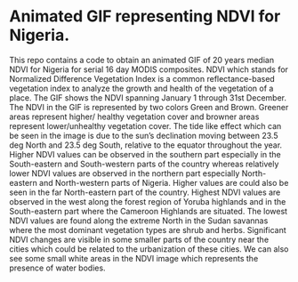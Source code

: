 # Animated GIF representing NDVI for Nigeria.

This repo contains a code to obtain an animated GIF of 20 years median NDVI for Nigeria for serial 16 day MODIS composites. NDVI which stands for Normalized Difference Vegetation Index is a common reflectance-based vegetation index to analyze the growth and health of the vegetation of a place. The GIF shows the NDVI spanning January 1 through 31st December. The NDVI in the GIF is represented by two colors Green and Brown. Greener areas represent higher/ healthy vegetation cover and browner areas represent lower/unhealthy vegetation cover. The tide like effect which can be seen in the image is due to the sun’s declination moving between 23.5 deg North and 23.5 deg South, relative to the equator throughout the year. 
Higher NDVI values can be observed in the southern part especially in the South-eastern and South-western parts of the country whereas relatively lower NDVI values are observed in the northern part especially North-eastern and North-western parts of Nigeria. Higher values are could also be seen in the far North-eastern part of the country. Highest NDVI values are observed in the west along the forest region of Yoruba highlands and in the South-eastern part where the Cameroon Highlands are situated. The lowest NDVI values are found along the extreme North in the Sudan savannas where the most dominant vegetation types are shrub and herbs. Significant NDVI changes are visible in some smaller parts of the country near the cities which could be related to the urbanization of these cities. We can also see some small white areas in the NDVI image which represents the presence of water bodies. 

